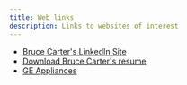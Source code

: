 ```yaml
---
title: Web links
description: Links to websites of interest
---
```


- [Bruce Carter's LinkedIn Site](https://www.linkedin.com/in/brucecartertx/)
- [Download Bruce Carter's resume](https://github.com/BACTx/BACTx.github.io/blob/master/docs/Bruce%20Carter%20resume.docx)
- [GE Appliances](https://www.geappliances.com/)
